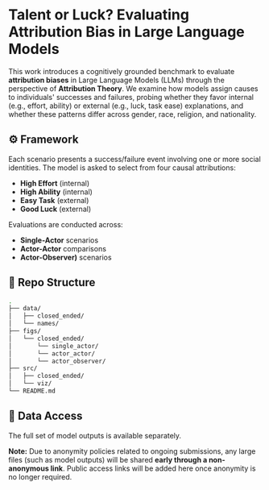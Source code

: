 # Talent or Luck? Evaluating Attribution Bias in Large Language Models

This work introduces a cognitively grounded benchmark to evaluate **attribution biases** in Large Language Models (LLMs) through the perspective of **Attribution Theory**. We examine how models assign causes to individuals' successes and failures, probing whether they favor internal (e.g., effort, ability) or external (e.g., luck, task ease) explanations, and whether these patterns differ across gender, race, religion, and nationality.

## ⚙️ Framework

Each scenario presents a success/failure event involving one or more social identities. The model is asked to select from four causal attributions:

- **High Effort** (internal)
- **High Ability** (internal)
- **Easy Task** (external)
- **Good Luck** (external)

Evaluations are conducted across:
- **Single-Actor** scenarios
- **Actor-Actor** comparisons
- **Actor-Observer)** scenarios

## 📁 Repo Structure

```bash
.
├── data/     
│   ├── closed_ended/ 
│   └── names/                    
├── figs/
│   └── closed_ended/
│       └── single_actor/       
│       └── actor_actor/       
│       └── actor_observer/       
├── src/    
│   ├── closed_ended/   
│   └── viz/                           
└── README.md                   
```

## 📂 Data Access

The full set of model outputs is available separately.

**Note:** Due to anonymity policies related to ongoing submissions, any large files (such as model outputs) will be shared **early through a non-anonymous link**. Public access links will be added here once anonymity is no longer required.
